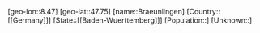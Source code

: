 ﻿---
location: [47.75,8.47]
type: City
tags:
- geo/City


SpocWebEntityId: 29387
isDeleted: false
confidential: public

---
[geo-lon::8.47]
[geo-lat::47.75]
[name::Braeunlingen]
[Country::[[Germany]]]
[State::[[Baden-Wuerttemberg]]]
[Population::]
[Unknown::]

